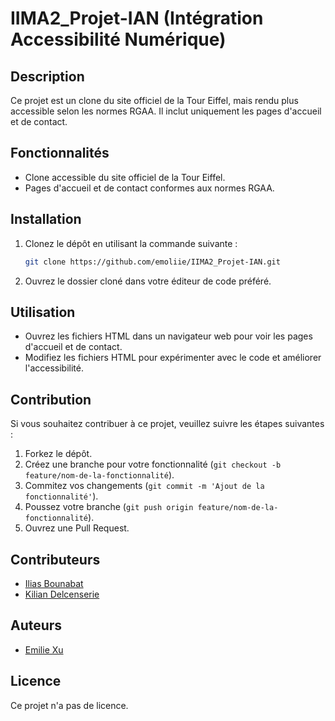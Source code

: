 # IIMA2_Projet-IAN (Intégration Accessibilité Numérique)

## Description
Ce projet est un clone du site officiel de la Tour Eiffel, mais rendu plus accessible selon les normes RGAA. Il inclut uniquement les pages d'accueil et de contact.

## Fonctionnalités
- Clone accessible du site officiel de la Tour Eiffel.
- Pages d'accueil et de contact conformes aux normes RGAA.

## Installation
1. Clonez le dépôt en utilisant la commande suivante :
    ```sh
    git clone https://github.com/emoliie/IIMA2_Projet-IAN.git
    ```
2. Ouvrez le dossier cloné dans votre éditeur de code préféré.

## Utilisation
- Ouvrez les fichiers HTML dans un navigateur web pour voir les pages d'accueil et de contact.
- Modifiez les fichiers HTML pour expérimenter avec le code et améliorer l'accessibilité.

## Contribution
Si vous souhaitez contribuer à ce projet, veuillez suivre les étapes suivantes :
1. Forkez le dépôt.
2. Créez une branche pour votre fonctionnalité (`git checkout -b feature/nom-de-la-fonctionnalité`).
3. Commitez vos changements (`git commit -m 'Ajout de la fonctionnalité'`).
4. Poussez votre branche (`git push origin feature/nom-de-la-fonctionnalité`).
5. Ouvrez une Pull Request.

## Contributeurs
- [Ilias Bounabat](https://github.com/ILIAS-ma)
- [Kilian Delcenserie](https://github.com/Powai03)

## Auteurs
- [Emilie Xu](https://github.com/emoliie)

## Licence
Ce projet n'a pas de licence.
